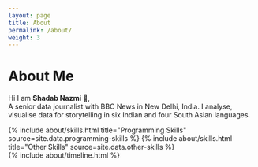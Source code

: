 ```yaml
---
layout: page
title: About
permalink: /about/
weight: 3
---
```


# **About Me**

Hi I am **Shadab Nazmi** :wave:,<br>
A senior data journalist with BBC News in New Delhi, India. I analyse, visualise data for storytelling in six Indian and four South Asian languages.
<div class="row">
{% include about/skills.html title="Programming Skills" source=site.data.programming-skills %}
{% include about/skills.html title="Other Skills" source=site.data.other-skills %}
</div>

<div class="row">
{% include about/timeline.html %}
</div>
